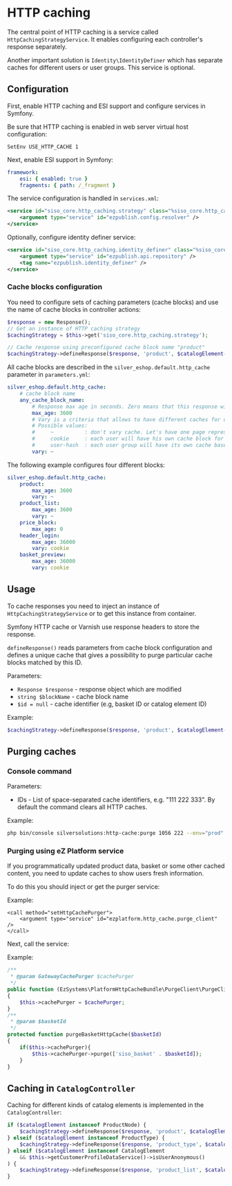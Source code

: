 # HTTP caching

The central point of HTTP caching is a service called `HttpCachingStrategyService`.
It enables configuring each controller's response separately.

Another important solution is `Identity\IdentityDefiner`
which has separate caches for different users or user groups. This service is optional.

## Configuration

First, enable HTTP caching and ESI support and configure services in Symfony.

Be sure that HTTP caching is enabled in web server virtual host configuration:

```
SetEnv USE_HTTP_CACHE 1
```

Next, enable ESI support in Symfony:

``` yaml
framework:
    esi: { enabled: true }
    fragments: { path: /_fragment }
```

The service configuration is handled in `services.xml`:

``` xml
<service id="siso_core.http_caching.strategy" class="%siso_core.http_caching.strategy.class%">
    <argument type="service" id="ezpublish.config.resolver" />
</service>
```

Optionally, configure identity definer service:

``` xml
<service id="siso_core.http_caching.identity_definer" class="%siso_core.http_caching.identity_definer.class%">
    <argument type="service" id="ezpublish.api.repository" />
    <tag name="ezpublish.identity_definer" />
</service>
```

### Cache blocks configuration

You need to configure sets of caching parameters (cache blocks) and use the name of cache blocks in controller actions:

``` php
$response = new Response();
// Get an instance of HTTP caching strategy
$cachingStrategy = $this->get('siso_core.http_caching.strategy');

// Cache response using preconfigured cache block name "product"
$cachingStrategy->defineResponse($response, 'product', $catalogElement->cacheIdentifier);
```

All cache blocks are described in the `silver_eshop.default.http_cache` parameter in `parameters.yml`:

``` yaml
silver_eshop.default.http_cache:
    # cache block name
    any_cache_block_name:
        # Response max age in seconds. Zero means that this response will not be cached.
        max_age: 3600
        # Vary is a criteria that allows to have different caches for different users or user groups.
        # Possible values:
        #     ~          : don't vary cache. Let's have one page representation for everybody.
        #     cookie     : each user will have his own cache block for this response
        #     user-hash  : each user group will have its own cache based on IdentityDefiner.
        vary: ~
```

The following example configures four different blocks:

``` yaml
silver_eshop.default.http_cache:
    product:
        max_age: 3600
        vary: ~
    product_list:
        max_age: 3600
        vary: ~
    price_block:
        max_age: 0
    header_login:
        max_age: 36000
        vary: cookie
    basket_preview:
        max_age: 36000
        vary: cookie
```

## Usage

To cache responses you need to inject an instance of `HttpCachingStrategyService`
or to get this instance from container.

Symfony HTTP cache or Varnish use response headers to store the response. 

`defineResponse()` reads parameters from cache block configuration and defines a unique cache
that gives a possibility to purge particular cache blocks matched by this ID. 

Parameters:

- `Response $response` - response object which are modified
- `string $blockName` - cache block name
- `$id = null` - cache identifier (e.g, basket ID or catalog element ID)

Example:

``` php
$cachingStrategy->defineResponse($response, 'product', $catalogElement->cacheIdentifier);
```

## Purging caches

### Console command

Parameters:

- IDs - List of space-separated cache identifiers, e.g. "111 222 333". By default the command clears all HTTP caches.

Example:

``` bash
php bin/console silversolutions:http-cache:purge 1056 222 --env="prod"
```

### Purging using eZ Platform service

If you programmatically updated product data, basket or some other cached content,
you need to update caches to show users fresh information.

To do this you should inject or get the purger service:

Example:

``` 
<call method="setHttpCachePurger">
    <argument type="service" id="ezplatform.http_cache.purge_client" />
</call>
```

Next, call the service:

Example:

``` php
/**
 * @param GatewayCachePurger $cachePurger
 */
public function (EzSystems\PlatformHttpCacheBundle\PurgeClient\PurgeClientInterface $cachePurger)
{
    $this->cachePurger = $cachePurger;
}
/**
 * @param $basketId
 */
protected function purgeBasketHttpCache($basketId)
{
    if($this->cachePurger){
        $this->cachePurger->purge(['siso_basket' . $basketId]);
    }
}
```

## Caching in `CatalogController`

Caching for different kinds of catalog elements is implemented in the `CatalogController`:

``` php
if ($catalogElement instanceof ProductNode) {
    $cachingStrategy->defineResponse($response, 'product', $catalogElement->cacheIdentifier);
} elseif ($catalogElement instanceof ProductType) {
    $cachingStrategy->defineResponse($response, 'product_type', $catalogElement->cacheIdentifier);
} elseif ($catalogElement instanceof CatalogElement
    && $this->getCustomerProfileDataService()->isUserAnonymous()
) {
    $cachingStrategy->defineResponse($response, 'product_list', $catalogElement->cacheIdentifier);
}
```
